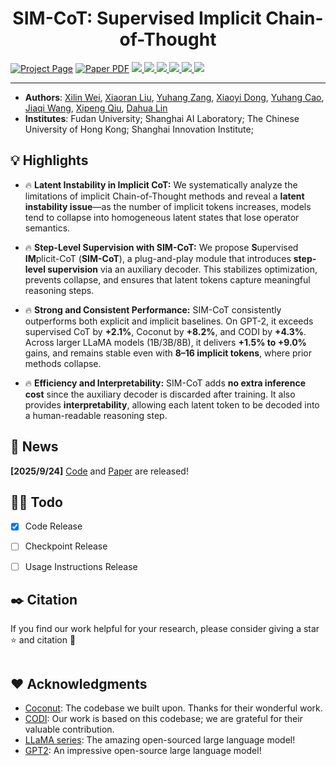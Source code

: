 <!-- <p align="center" width="100%">
<img src="./docs/static/images/logo_resize.png"  width="80%">
</p> -->

<div align="center">
    <h1 align="center"> SIM-CoT: Supervised Implicit Chain-of-Thought
    </h1>
</div>


<a href="">
<img src='https://img.shields.io/badge/Project-Website-orange' alt='Project Page'></a>
<a href="">
<img src='https://img.shields.io/badge/arXiv-SIM_CoT-blue' alt='Paper PDF'></a>


<a href="https://huggingface.co/internlm/SIM_COT-LLaMA3-CODI-8B">
<img src="https://img.shields.io/badge/%F0%9F%A4%97%20SIM_CoT%20LLaMA%208b%20CODI-yellow">
</a>
<a href="">
<img src="https://img.shields.io/badge/%F0%9F%A4%97%20SIM_CoT%20LLaMA%203b%20CODI-yellow">
</a>
<a href="">
<img src="https://img.shields.io/badge/%F0%9F%A4%97%20SIM_CoT%20LLaMA%201b%20CODI-yellow">
</a>
<a href="">
<img src="https://img.shields.io/badge/%F0%9F%A4%97%20SIM_CoT%20GPT2%20CODI-yellow">
</a>


<a href="">
<img src="https://img.shields.io/badge/%F0%9F%A4%97%20SIM_CoT%20LLaMA%201b%20Coconut-yellow">
</a>
<a href="">
<img src="https://img.shields.io/badge/%F0%9F%A4%97%20SIM_CoT%20GPT2%20Coconut-yellow">
</a>

----

- **Authors**: [Xilin Wei](https://github.com/Wiselnn570), [Xiaoran Liu](https://scholar.google.de/citations?user=Qe6F4J4AAAAJ&hl=en), [Yuhang Zang](https://yuhangzang.github.io), [Xiaoyi Dong](https://lightdxy.github.io), [Yuhang Cao](https://scholar.google.com/citations?user=sJkqsqkAAAAJ&hl=en), [Jiaqi Wang](https://myownskyw7.github.io/), [Xipeng Qiu](https://xpqiu.github.io/en.html), [Dahua Lin](http://dahua.site/)
- **Institutes**: Fudan University; Shanghai AI Laboratory; The Chinese University of Hong Kong; Shanghai Innovation Institute; 

## 💡 Highlights

- 🔥 **Latent Instability in Implicit CoT:** We systematically analyze the limitations of implicit Chain-of-Thought methods and reveal a **latent instability issue**—as the number of implicit tokens increases, models tend to collapse into homogeneous latent states that lose operator semantics.  

- 🔥 **Step-Level Supervision with SIM-CoT:** We propose **S**upervised **IM**plicit-CoT (**SIM-CoT**), a plug-and-play module that introduces **step-level supervision** via an auxiliary decoder. This stabilizes optimization, prevents collapse, and ensures that latent tokens capture meaningful reasoning steps.

- 🔥 **Strong and Consistent Performance:** SIM-CoT consistently outperforms both explicit and implicit baselines. On GPT-2, it exceeds supervised CoT by **+2.1%**, Coconut by **+8.2%**, and CODI by **+4.3%**. Across larger LLaMA models (1B/3B/8B), it delivers **+1.5% to +9.0%** gains, and remains stable even with **8–16 implicit tokens**, where prior methods collapse.  

- 🔥 **Efficiency and Interpretability:** SIM-CoT adds **no extra inference cost** since the auxiliary decoder is discarded after training. It also provides **interpretability**, allowing each latent token to be decoded into a human-readable reasoning step.  

## 📜 News

**[2025/9/24]** [Code]() and [Paper]() are released!

## 👨‍💻 Todo

- [x] Code Release
- [ ] Checkpoint Release
- [ ] Usage Instructions Release


<!-- ## 🛠️ Usage
- Required Package Versions
  ```
  transformers 4.45.2
  vllm 0.6.3.post2.dev171+g890ca360
  ```

- The implementation of videorope (both transformers and vllm) is emphasized with **#!**, and you can easily find it by pressing ctrl + F.
- For transformer inference:
  ```
  with torch.inference_mode():
      generated_ids = model.generate(
        ..., 
        which_rope=which_rope,
        scale_factor=scale_factor
      )
      generated_ids_trimmed = [
          out_ids[len(in_ids) :] for in_ids, out_ids in zip(inputs.input_ids, generated_ids)
      ]
      output_text = processor.batch_decode(
          generated_ids_trimmed, skip_special_tokens=True, clean_up_tokenization_spaces=False
      )
      generated_text = output_text[0]
  ```
- For vLLM inference:
  ```
  mm_data['which_rope'] = which_rope
  mm_data['scale_factor'] = scale_factor
  llm_inputs = {
      "prompt": prompt,
      "multi_modal_data": mm_data,
  }
  with torch.no_grad():
      outputs = llm.generate([llm_inputs], sampling_params=sampling_params)
  generated_text = outputs[0].outputs[0].text
  ``` -->
<!-- ## Quick Usage

You can directly use our ShareGPT4Video model for conversation with your own video by the following command:

```
python run.py --model-path Lin-Chen/sharegpt4video-8b --video examples/yoga.mp4 --query Describe this video in detail.
```

Or you can build your local demo to enjoy our ShareGPT4Video-8B with the following command:

```
python app.py
```

You can build your local demo for enjoying our ShareCaptioner-Video with the following command:

```
cd captioner

python app.py
```

## Install

```bash
git clone https://github.com/ShareGPT4Omni/ShareGPT4Video
conda create -n share4video python=3.10 -y
conda activate share4video

cd ShareGPT4Video
pip install --upgrade pip
pip install -e .
pip install -e ".[train]"
pip install flash-attn --no-build-isolation
```
 -->

## ✒️ Citation

If you find our work helpful for your research, please consider giving a star ⭐ and citation 📝

```bibtex

```

## ❤️ Acknowledgments

- [Coconut](https://github.com/facebookresearch/coconut): The codebase we built upon. Thanks for their wonderful work.
- [CODI](https://github.com/zhenyi4/codi): Our work is based on this codebase; we are grateful for their valuable contribution.
- [LLaMA series](https://huggingface.co/meta-llama/collections): The amazing open-sourced large language model!
- [GPT2](https://huggingface.co/openai-community/gpt2): An impressive open-source large language model!
